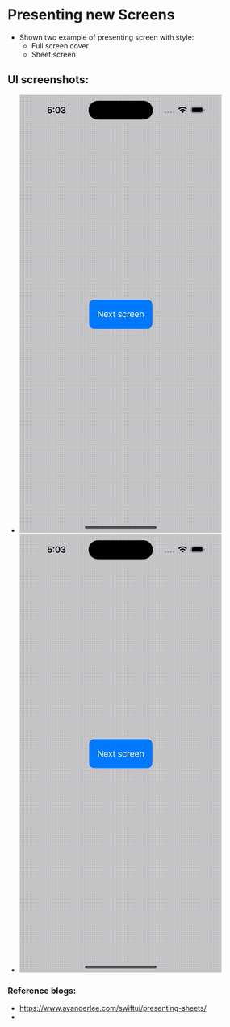 #  Presenting new Screens

- Shown two example of presenting screen with style:
    - Full screen cover
    - Sheet screen

## UI screenshots:
- ![FullScreenPresentation](./FullScreenPresentation.gif)
- ![SheetPresentation](./SheetPresentation.gif)

### Reference blogs:
- https://www.avanderlee.com/swiftui/presenting-sheets/
- 
